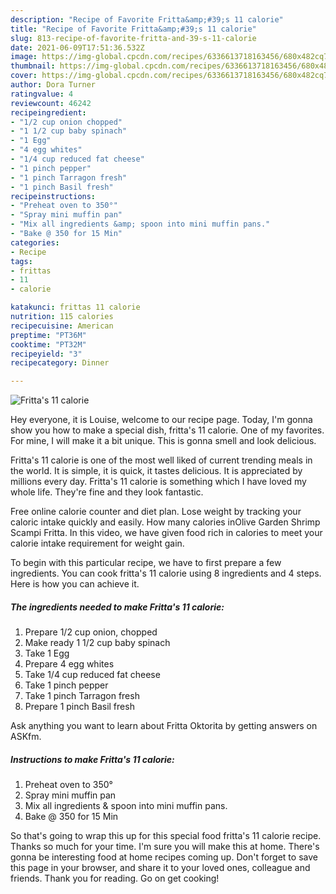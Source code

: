 ```yaml
---
description: "Recipe of Favorite Fritta&amp;#39;s 11 calorie"
title: "Recipe of Favorite Fritta&amp;#39;s 11 calorie"
slug: 813-recipe-of-favorite-fritta-and-39-s-11-calorie
date: 2021-06-09T17:51:36.532Z
image: https://img-global.cpcdn.com/recipes/6336613718163456/680x482cq70/frittas-11-calorie-recipe-main-photo.jpg
thumbnail: https://img-global.cpcdn.com/recipes/6336613718163456/680x482cq70/frittas-11-calorie-recipe-main-photo.jpg
cover: https://img-global.cpcdn.com/recipes/6336613718163456/680x482cq70/frittas-11-calorie-recipe-main-photo.jpg
author: Dora Turner
ratingvalue: 4
reviewcount: 46242
recipeingredient:
- "1/2 cup onion chopped"
- "1 1/2 cup baby spinach"
- "1 Egg"
- "4 egg whites"
- "1/4 cup reduced fat cheese"
- "1 pinch pepper"
- "1 pinch Tarragon fresh"
- "1 pinch Basil fresh"
recipeinstructions:
- "Preheat oven to 350°"
- "Spray mini muffin pan"
- "Mix all ingredients &amp; spoon into mini muffin pans."
- "Bake @ 350 for 15 Min"
categories:
- Recipe
tags:
- frittas
- 11
- calorie

katakunci: frittas 11 calorie 
nutrition: 115 calories
recipecuisine: American
preptime: "PT36M"
cooktime: "PT32M"
recipeyield: "3"
recipecategory: Dinner

---
```



![Fritta&#39;s 11 calorie](https://img-global.cpcdn.com/recipes/6336613718163456/680x482cq70/frittas-11-calorie-recipe-main-photo.jpg)

Hey everyone, it is Louise, welcome to our recipe page. Today, I'm gonna show you how to make a special dish, fritta&#39;s 11 calorie. One of my favorites. For mine, I will make it a bit unique. This is gonna smell and look delicious.

Fritta&#39;s 11 calorie is one of the most well liked of current trending meals in the world. It is simple, it is quick, it tastes delicious. It is appreciated by millions every day. Fritta&#39;s 11 calorie is something which I have loved my whole life. They're fine and they look fantastic.

Free online calorie counter and diet plan. Lose weight by tracking your caloric intake quickly and easily. How many calories inOlive Garden Shrimp Scampi Fritta. In this video, we have given food rich in calories to meet your calorie intake requirement for weight gain.


To begin with this particular recipe, we have to first prepare a few ingredients. You can cook fritta&#39;s 11 calorie using 8 ingredients and 4 steps. Here is how you can achieve it.

<!--inarticleads1-->

##### The ingredients needed to make Fritta&#39;s 11 calorie:

1. Prepare 1/2 cup onion, chopped
1. Make ready 1 1/2 cup baby spinach
1. Take 1 Egg
1. Prepare 4 egg whites
1. Take 1/4 cup reduced fat cheese
1. Take 1 pinch pepper
1. Take 1 pinch Tarragon fresh
1. Prepare 1 pinch Basil fresh


Ask anything you want to learn about Fritta Oktorita by getting answers on ASKfm. 

<!--inarticleads2-->

##### Instructions to make Fritta&#39;s 11 calorie:

1. Preheat oven to 350°
1. Spray mini muffin pan
1. Mix all ingredients &amp; spoon into mini muffin pans.
1. Bake @ 350 for 15 Min




So that's going to wrap this up for this special food fritta&#39;s 11 calorie recipe. Thanks so much for your time. I'm sure you will make this at home. There's gonna be interesting food at home recipes coming up. Don't forget to save this page in your browser, and share it to your loved ones, colleague and friends. Thank you for reading. Go on get cooking!
